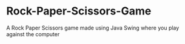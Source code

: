 # Rock-Paper-Scissors-Game
 A Rock Paper Scissors game made using Java Swing where you play against the computer
